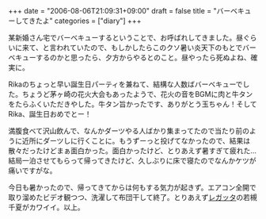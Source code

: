 +++
date = "2006-08-06T21:09:31+09:00"
draft = false
title = "バーベキューしてきたよ"
categories = ["diary"]
+++

某新婚さん宅でバーベキューするということで、お呼ばれしてきました。昼ぐらいに来て、と言われていたので、もしかしたらこのクソ暑い炎天下のもとでバーベキューするのかと思ったら、夕方からやるとのこと。昼やったら死ぬよね、確実に。

Rikaのちょっと早い誕生日パーティを兼ねて、結構な人数ばバーベキューでした。ちょうど茅ヶ崎の花火大会もあったようで、花火の音をBGMに肉と牛タンをたらふくいただきやした。牛タン旨かったです、ありがとう玉ちゃん！そしてRika、誕生日おめでとー！

満腹食べて沢山飲んで、なんかダーツやる人ばかり集まってたので当たり前のように近所にダーツしに行くことに。もうずーっと投げてなかったので、結果は散々だったけどまぁ面白かった。面白かったけど、とりあえず暑すぎて疲れた…結局一泊させてもらって帰ってきたけど、久しぶりに床で寝たのでなんかケツが痛いですがな。

今日も暑かったので、帰ってきてからは何もする気力が起きず。エアコン全開で取り溜めたビデオ観つつ、洗濯して布団干して終了。とりあえず<a href="http://regatta.asahi.co.jp/">レガッタ</a>の若槻千夏がカワイイ。以上。
